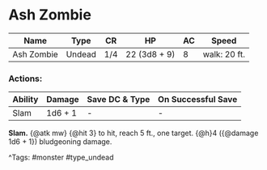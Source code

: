 # Ash Zombie

| Name | Type | CR | HP | AC | Speed |
|------|------|----|----|----|-------|
| Ash Zombie | Undead | 1/4 | 22 (3d8 + 9) | 8 | walk: 20 ft. |

### Actions:

| Ability | Damage | Save DC & Type | On Successful Save |
|---------|--------|----------------|--------------------|
| Slam | 1d6 + 1 | - | - |


**Slam.** {@atk mw} {@hit 3} to hit, reach 5 ft., one target. {@h}4 ({@damage 1d6 + 1}) bludgeoning damage.

^Tags: #monster #type_undead
